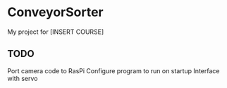 # ConveyorSorter
My project for [INSERT COURSE]

## TODO
Port camera code to RasPi
Configure program to run on startup
Interface with servo
